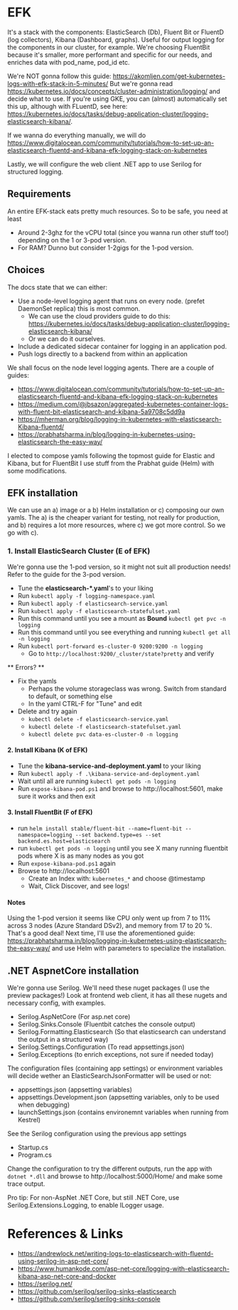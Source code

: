 # EFK
It's a stack with the components: ElasticSearch (Db), Fluent Bit or FluentD (log collectors), Kibana (Dashboard, graphs).
Useful for output logging for the components in our cluster, for example.
We're choosing FluentBit because it's smaller, more performant and specific for our needs, and enriches data with pod_name, pod_id etc.

We're NOT gonna follow this guide: https://akomljen.com/get-kubernetes-logs-with-efk-stack-in-5-minutes/
But we're gonna read https://kubernetes.io/docs/concepts/cluster-administration/logging/ and decide what to use.
If you're using GKE, you can (almost) automatically set this up, although with FLuentD, see here: https://kubernetes.io/docs/tasks/debug-application-cluster/logging-elasticsearch-kibana/.

If we wanna do everything manually, we will do https://www.digitalocean.com/community/tutorials/how-to-set-up-an-elasticsearch-fluentd-and-kibana-efk-logging-stack-on-kubernetes

Lastly, we will configure the web client .NET app to use Serilog for structured logging.

## Requirements
An entire EFK-stack eats pretty much resources. So to be safe, you need at least 
* Around 2-3ghz for the vCPU total (since you wanna run other stuff too!) depending on the 1 or 3-pod version.
* For RAM? Dunno but consider 1-2gigs for the 1-pod version.

## Choices
The docs state that we can either:
* Use a node-level logging agent that runs on every node. (prefet DaemonSet replica) this is most common.
    * We can use the cloud providers guide to do this: https://kubernetes.io/docs/tasks/debug-application-cluster/logging-elasticsearch-kibana/
    * Or we can do it ourselves.
* Include a dedicated sidecar container for logging in an application pod.
* Push logs directly to a backend from within an application

We shall focus on the node level logging agents. There are a couple of guides:
* https://www.digitalocean.com/community/tutorials/how-to-set-up-an-elasticsearch-fluentd-and-kibana-efk-logging-stack-on-kubernetes
* https://medium.com/@jbsazon/aggregated-kubernetes-container-logs-with-fluent-bit-elasticsearch-and-kibana-5a9708c5dd9a
* https://mherman.org/blog/logging-in-kubernetes-with-elasticsearch-Kibana-fluentd/
* https://prabhatsharma.in/blog/logging-in-kubernetes-using-elasticsearch-the-easy-way/

I elected to compose yamls following the topmost guide for Elastic and Kibana, but for FluentBit I use stuff from the Prabhat guide (Helm) with some modifications.

## EFK installation

We can use an a) image or a b) Helm installation or c) composing our own yamls. The a) is the cheaper variant for testing, not really for production, and b) requires a lot more resources, where c) we got more control. So we go with c).

### 1. Install ElasticSearch Cluster (E of EFK)

We're gonna use the 1-pod version, so it might not suit all production needs! Refer to the guide for the 3-pod version.
* Tune the __elasticsearch-*.yaml__'s to your liking
* Run `kubectl apply -f logging-namespace.yaml`
* Run `kubectl apply -f elasticsearch-service.yaml`
* Run `kubectl apply -f elasticsearch-statefulset.yaml`
* Run this command until you see a mount as **Bound** `kubectl get pvc -n logging`
* Run this command until you see everything and running `kubectl get all -n logging`
* Run `kubectl port-forward es-cluster-0 9200:9200 -n logging`
    * Go to `http://localhost:9200/_cluster/state?pretty` and verify

** Errors? **
* Fix the yamls
    * Perhaps the volume storageclass was wrong. Switch from standard to default, or something else
    * In the yaml CTRL-F for "Tune" and edit
* Delete and try again
    * `kubectl delete -f elasticsearch-service.yaml`
    * `kubectl delete -f elasticsearch-statefulset.yaml`
    * `kubectl delete pvc data-es-cluster-0 -n logging`

#### 2. Install Kibana (K of EFK)
* Tune the __kibana-service-and-deployment.yaml__ to your liking
* Run `kubectl apply -f .\kibana-service-and-deployment.yaml`
* Wait until all are running `kubectl get pods -n logging`
* Run `expose-kibana-pod.ps1` and browse to http://localhost:5601, make sure it works and then exit

#### 3. Install FluentBit (F of EFK)
* run `helm install stable/fluent-bit --name=fluent-bit --namespace=logging --set backend.type=es --set backend.es.host=elasticsearch`
* run `kubectl get pods -n logging` until you see X many running fluentbit pods where X is as many nodes as you got
* Run `expose-kibana-pod.ps1` again
* Browse to http://localhost:5601
    * Create an Index with: `kubernetes_*` and choose @timestamp
    * Wait, Click Discover, and see logs!

#### Notes
Using the 1-pod version it seems like CPU only went up from 7 to 11% across 3 nodes (Azure Standard DSv2), and memory from 17 to 20 %. That's a good deal!
Next time, I'll use the aforementioned guide: https://prabhatsharma.in/blog/logging-in-kubernetes-using-elasticsearch-the-easy-way/ and use Helm with parameters to specialize the installation.

## .NET AspnetCore installation

We're gonna use Serilog. We'll need these nuget packages (I use the preview packages!)
Look at frontend web client, it has all these nugets and necessary config, with examples.

* Serilog.AspNetCore (For asp.net core)
* Serilog.Sinks.Console (Fluentbit catches the console output)
* Serilog.Formatting.Elasticsearch (So that elasticsearch can understand the output in a structured way)
* Serilog.Settings.Configuration (To read appsettings.json)
* Serilog.Exceptions (to enrich exceptions, not sure if needed today)

The configuration files (containing app settings) or environment variables will decide wether an ElasticSearchJsonFormatter will be used or not:
* appsettings.json (appsetting variables)
* appsettings.Development.json (appsetting variables, only to be used when debugging)
* launchSettings.json (contains environemnt variables when running from Kestrel)

See the Serilog configuration using the previous app settings
* Startup.cs
* Program.cs

Change the configuration to try the different outputs, run the app with `dotnet *.dll` and browse to http://localhost:5000/Home/ and make some trace output.

Pro tip: For non-AspNet .NET Core, but still .NET Core, use Serilog.Extensions.Logging, to enable ILogger usage.

# References & Links
* https://andrewlock.net/writing-logs-to-elasticsearch-with-fluentd-using-serilog-in-asp-net-core/
* https://www.humankode.com/asp-net-core/logging-with-elasticsearch-kibana-asp-net-core-and-docker
* https://serilog.net/
* https://github.com/serilog/serilog-sinks-elasticsearch
* https://github.com/serilog/serilog-sinks-console
